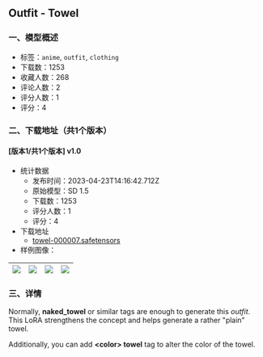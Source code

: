 ## Outfit - Towel
### 一、模型概述

- 标签：`anime`, `outfit`, `clothing`
- 下载数：1253
- 收藏人数：268
- 评论人数：2
- 评分人数：1
- 评分：4

### 二、下载地址（共1个版本）

#### [版本1/共1个版本] v1.0

- 统计数据
  - 发布时间：2023-04-23T14:16:42.712Z
  - 原始模型：SD 1.5
  - 下载数：1253
  - 评分人数：1
  - 评分：4
- 下载地址
  - [towel-000007.safetensors](https://civitai.com/api/download/models/53250)
- 样例图像：

| <img src="https://image.civitai.com/xG1nkqKTMzGDvpLrqFT7WA/821b862c-2a50-4615-d804-cf3158099c00/width=450/575560.jpeg" /> | <img src="https://image.civitai.com/xG1nkqKTMzGDvpLrqFT7WA/24dedfae-cb1f-4c8c-48db-c1e2646f8a00/width=450/575557.jpeg" /> | <img src="https://image.civitai.com/xG1nkqKTMzGDvpLrqFT7WA/c9820fb8-6532-4aec-2e75-1ef664eae200/width=450/575559.jpeg" /> | <img src="https://image.civitai.com/xG1nkqKTMzGDvpLrqFT7WA/c56bac06-ae48-4a40-80f8-fd25a9028b00/width=450/575558.jpeg" /> |
| ---- | ---- | ---- | ---- |


### 三、详情
<p>Normally, <strong>naked_towel</strong> or similar tags are enough to generate this <em>outfit</em>.<br />This LoRA strengthens the concept and helps generate a rather "plain" towel.</p><p></p><p>Additionally, you can add <strong>&lt;color&gt; towel</strong> tag to alter the color of the towel.</p>